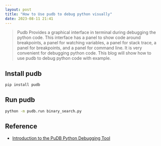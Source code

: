```yaml
---
layout: post
title: "How to Use pudb to debug python visually"
date: 2023-08-11 21:41
---
```


> Pudb Provides a graphical interface in terminal during debugging the python code. This interface has a panel to show code around breakpoints, a panel for watching variables, a panel for stack trace, a panel for breakpoints, and a panel for command line. It is very convenient for debugging python code. This blog will show how to use pudb to debug python code with example.

## Install pudb

```bash
pip install pudb
```

## Run pudb

```bash
python -m pudb.run binary_search.py
```

## Reference

* [Introduction to the PuDB Python Debugging Tool](https://heather.cs.ucdavis.edu/~matloff/pudb.html)